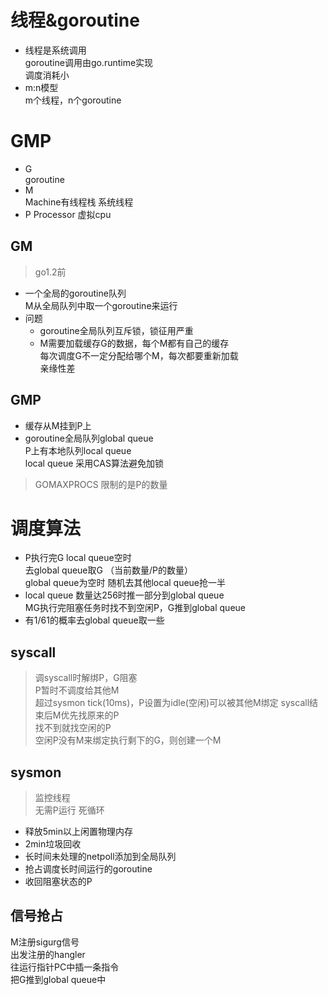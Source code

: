 # 线程&goroutine

* 线程是系统调用  
goroutine调用由go.runtime实现  
调度消耗小  
* m:n模型  
m个线程，n个goroutine  


# GMP
* G  
goroutine
* M  
Machine有线程栈 系统线程
* P 
Processor 虚拟cpu

## GM  
> go1.2前  

* 一个全局的goroutine队列  
M从全局队列中取一个goroutine来运行  
* 问题
    * goroutine全局队列互斥锁，锁征用严重
    * M需要加载缓存G的数据，每个M都有自己的缓存  
    每次调度G不一定分配给哪个M，每次都要重新加载  
    亲缘性差

## GMP  

* 缓存从M挂到P上
* goroutine全局队列global queue  
P上有本地队列local queue   
local queue 采用CAS算法避免加锁

> GOMAXPROCS 限制的是P的数量

# 调度算法
* P执行完G local queue空时  
去global queue取G （当前数量/P的数量）  
global queue为空时 随机去其他local queue抢一半
* local queue 数量达256时推一部分到global queue  
MG执行完阻塞任务时找不到空闲P，G推到global queue  
* 有1/61的概率去global queue取一些

## syscall
> 调syscall时解绑P，G阻塞  
P暂时不调度给其他M  
超过sysmon tick(10ms)，P设置为idle(空闲)可以被其他M绑定
syscall结束后M优先找原来的P  
找不到就找空闲的P  
空闲P没有M来绑定执行剩下的G，则创建一个M  

## sysmon
> 监控线程  
无需P运行
死循环 

* 释放5min以上闲置物理内存 
* 2min垃圾回收
* 长时间未处理的netpoll添加到全局队列
* 抢占调度长时间运行的goroutine 
* 收回阻塞状态的P

## 信号抢占
M注册sigurg信号  
出发注册的hangler  
往运行指针PC中插一条指令  
把G推到global queue中

